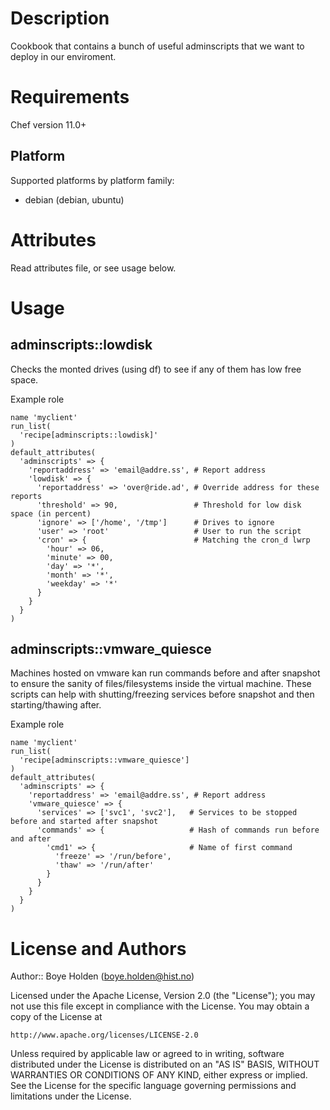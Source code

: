 Description
============

Cookbook that contains a bunch of useful adminscripts that we want to deploy
in our enviroment.

Requirements
============

Chef version 11.0+

## Platform

Supported platforms by platform family:

* debian (debian, ubuntu)

Attributes
==========

Read attributes file, or see usage below.

Usage
=====

## adminscripts::lowdisk

Checks the monted drives (using df) to see if any of them has low free space.

Example role

    name 'myclient'
    run_list(
      'recipe[adminscripts::lowdisk]'
    )
    default_attributes(
      'adminscripts' => {
        'reportaddress' => 'email@addre.ss', # Report address
        'lowdisk' => {
          'reportaddress' => 'over@ride.ad', # Override address for these reports
          'threshold' => 90,                 # Threshold for low disk space (in percent)
          'ignore' => ['/home', '/tmp']      # Drives to ignore
          'user' => 'root'                   # User to run the script
          'cron' => {                        # Matching the cron_d lwrp
            'hour' => 06,
            'minute' => 00,
            'day' => '*',
            'month' => '*',
            'weekday' => '*'
          }
        }
      }
    )

## adminscripts::vmware_quiesce

Machines hosted on vmware kan run commands before and after snapshot to ensure the sanity
of files/filesystems inside the virtual machine. These scripts can help with shutting/freezing
services before snapshot and then starting/thawing after.

Example role

    name 'myclient'
    run_list(
      'recipe[adminscripts::vmware_quiesce']
    )
    default_attributes(
      'adminscripts' => {
        'reportaddress' => 'email@addre.ss', # Report address
        'vmware_quiesce' => {
          'services' => ['svc1', 'svc2'],   # Services to be stopped before and started after snapshot
          'commands' => {                   # Hash of commands run before and after
            'cmd1' => {                     # Name of first command
              'freeze' => '/run/before',
              'thaw' => '/run/after'
            }
          }
        }
      }
    )

License and Authors
===================
Author:: Boye Holden (<boye.holden@hist.no>)

Licensed under the Apache License, Version 2.0 (the "License");
you may not use this file except in compliance with the License.
You may obtain a copy of the License at

    http://www.apache.org/licenses/LICENSE-2.0

Unless required by applicable law or agreed to in writing, software
distributed under the License is distributed on an "AS IS" BASIS,
WITHOUT WARRANTIES OR CONDITIONS OF ANY KIND, either express or implied.
See the License for the specific language governing permissions and
limitations under the License.